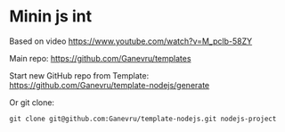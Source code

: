 # Minin js int

Based on video https://www.youtube.com/watch?v=M_pclb-58ZY

Main repo: https://github.com/Ganevru/templates

Start new GitHub repo from Template: https://github.com/Ganevru/template-nodejs/generate

Or git clone:

```
git clone git@github.com:Ganevru/template-nodejs.git nodejs-project
```
